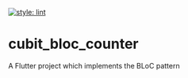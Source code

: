 [![style: lint](https://img.shields.io/badge/style-lint-4BC0F5.svg)](https://pub.dev/packages/lint)

# cubit_bloc_counter

A Flutter project which implements the BLoC pattern